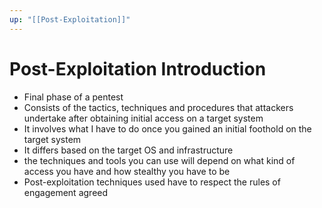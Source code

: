 ```yaml
---
up: "[[Post-Exploitation]]"
---
```


# Post-Exploitation Introduction

- Final phase of a pentest
- Consists of the tactics, techniques and procedures that attackers undertake after obtaining initial access on a target system
- It involves what I have to do once you gained an initial foothold on the target system
- It differs based on the target OS and infrastructure
- the techniques and tools you can use will depend on what kind of access you have and how stealthy you have to be
- Post-exploitation techniques used have to respect the rules of engagement agreed
